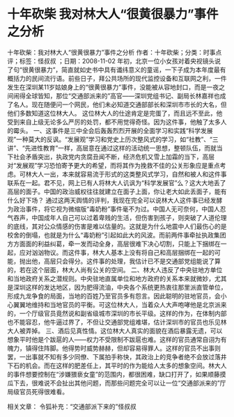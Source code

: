 # 十年砍柴  我对林大人“很黄很暴力”事件之分析

十年砍柴：我对林大人“很黄很暴力”事件之分析
作者：十年砍柴；分类：时事点评；标签：怪叔叔 ；日期：2008-11-02
年初，北京一位小女孩对着央视镜头说了句“很黄很暴力”，简直就如史书中具有谶纬意义的童谣，一下子成为本年度最有概括力的民间流行语。前些日子，拜公共场所的现代监控设备和互联网之利，一件发生在深圳某11岁姑娘身上的“很黄很暴力”事件，没能被从容地封口，而是一夜之间闹得全球皆知，那位“交通部派来的”高官——深圳党组书记、副局长林嘉祥也成了名人。现在随便问一个网民，他们未必知道交通部部长和深圳市市长的大名，但他们多数知道这位林大人。
这位林大人的仕途肯定是完蛋了，而且远不至此，他受到来自上级无论多么严厉的处罚，都不用觉得奇怪。因为这件事，他触了太多人的霉头。
一、这事件是三中全会后轰轰烈烈开展的全面学习和实践“科学发展观”一种莫大的反讽。“发展观”学习和党史上历次整风式的学习，如“社教”、“三讲”、“先进性教育”一样，高层意在通过这样的活动统一思想，整顿队伍，而就当下社会矛盾突出，执政党内贪腐丑闻不断，经济危机又雪上加霜的当下，高层对“发展观”学习恐怕寄予更大的希望，而将其作为挽救不佳的公关形象应是重点考虑。可林大人一出，本来就容易流于形式的这类整风式学习，自然和被人和这件事联系在一起。君不见，网上已有人将林大人讥讽为“科学发展官”么？这大大地丢了高层的面子。中国的政治威权往往就建立在面子上面，你让老大如此丢面子，能有什么好下场？
通过这两天舆情的评判，我现在完全可以说林大人这件事已经发酵为政治事件，将它视为微缩版“毒奶粉”事件毫不为过。中国人无可奈何，中国人忍气吞声，中国成年人自己可以过着卑贱的生活，但伤害到孩子，则突破了人道伦理的底线，其对公众情感的伤害是难以估量的。这就是为什么地震中人们最伤心的是校舍的倒塌，也就是为什么“毒奶粉”引起如此大的风波。而前两件事牵扯执政集团方方面面的利益纠葛，牵一发而动全身，高层很难下决心切割，只能上下捆绑在一起，应对汹汹物议。而这件事，林大人基本上没有将自己和高层捆绑在一起的可能，抛出他，高层只会得分。这件事的处理，我估计已不是交通部党组能说了算的，若在这个层面，林大人尚有公关的空间。
二、林大人违反了中央驻地方单位和当地政府关系之潜规则。中央驻地直属单位和地方政府的关系本来就微妙，尤其是深圳这样的发达地区，因为肥得流油，中央各个系统更热衷往那里派直管单位，形成九龙争食的局面，当地的百姓乃至官员多有怨言。因此聪明的驻地官员，会小心翼翼地维持和当地官员的平衡。可这位林大人，当着众人大声咆哮他是北京派来的，一个厅级官员竟然说和副省级城市深圳的市长平级。这样的作为，在体制内部也不能容忍，他牛逼过界了，不但让交通部党组难堪，估计深圳市的官员也乐见林大人被弄掉。
三、酒后见真性情。这位林大人真实的面貌在酒后暴露无遗，可以想象平时他是个跋扈的人——权力不受限制不跋扈也难。这样的官员通常自诩为有魄力，镇得住阵脚。他得势时威势赫赫，但却容易得罪人。这样的官员不出事则罢，一出事就不知有多少同僚、下属拍手称快，其政治上的竞争者绝不会放过落井下石的机会。而在这样的肥差任上，其平时的作为能给人太多的想象空间。林大人的事件想要控制在“涉嫌猥亵女童”的范围内，都很困难，缺口打开了，如果顺藤摸瓜下去，很难说不会扯出其他问题，而那些问题完全可以让一位“交通部派来的”厅局级官员死得很难看。

相关文章：
令狐补充：“交通部派下来的”怪叔叔